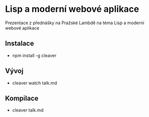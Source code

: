 Lisp a moderní webové aplikace
==============================

Prezentace z přednášky na Pražské Lambdě na téma Lisp a moderní webové aplikace 

Instalace
---------

* npm install -g cleaver

Vývoj
-----

* cleaver watch talk.md

Kompilace
---------

* cleaver talk.md
